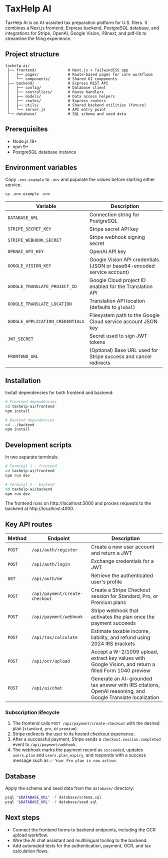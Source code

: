 # TaxHelp AI

TaxHelp AI is an AI-assisted tax preparation platform for U.S. filers. It combines a Next.js frontend, Express backend, PostgreSQL database, and integrations for Stripe, OpenAI, Google Vision, i18next, and pdf-lib to streamline the filing experience.

## Project structure

```
taxhelp-ai/
 ├── frontend/              # Next.js + TailwindCSS app
 │   ├── pages/             # Route-based pages for core workflows
 │   └── components/        # Shared UI components
 ├── backend/               # Express REST API
 │   ├── config/            # Database client
 │   ├── controllers/       # Route handlers
 │   ├── models/            # Data access helpers
 │   ├── routes/            # Express routers
 │   ├── utils/             # Shared backend utilities (future)
 │   └── server.js          # API entry point
 └── database/              # SQL schema and seed data
```

## Prerequisites

- Node.js 18+
- npm 9+
- PostgreSQL database instance

## Environment variables

Copy `.env.example` to `.env` and populate the values before starting either service.

```bash
cp .env.example .env
```

| Variable | Description |
| --- | --- |
| `DATABASE_URL` | Connection string for PostgreSQL |
| `STRIPE_SECRET_KEY` | Stripe secret API key |
| `STRIPE_WEBHOOK_SECRET` | Stripe webhook signing secret |
| `OPENAI_API_KEY` | OpenAI API key |
| `GOOGLE_VISION_KEY` | Google Vision API credentials (JSON or base64-encoded service account) |
| `GOOGLE_TRANSLATE_PROJECT_ID` | Google Cloud project ID enabled for the Translation API |
| `GOOGLE_TRANSLATE_LOCATION` | Translation API location (defaults to `global`) |
| `GOOGLE_APPLICATION_CREDENTIALS` | Filesystem path to the Google Cloud service account JSON key |
| `JWT_SECRET` | Secret used to sign JWT tokens |
| `FRONTEND_URL` | (Optional) Base URL used for Stripe success and cancel redirects |

## Installation

Install dependencies for both frontend and backend:

```bash
# Frontend dependencies
cd taxhelp-ai/frontend
npm install

# Backend dependencies
cd ../backend
npm install
```

## Development scripts

In two separate terminals:

```bash
# Terminal 1 - frontend
cd taxhelp-ai/frontend
npm run dev

# Terminal 2 - backend
cd taxhelp-ai/backend
npm run dev
```

The frontend runs on http://localhost:3000 and proxies requests to the backend at http://localhost:4000.

## Key API routes

| Method | Endpoint | Description |
| --- | --- | --- |
| `POST` | `/api/auth/register` | Create a new user account and return a JWT |
| `POST` | `/api/auth/login` | Exchange credentials for a JWT |
| `GET` | `/api/auth/me` | Retrieve the authenticated user's profile |
| `POST` | `/api/payment/create-checkout` | Create a Stripe Checkout session for Standard, Pro, or Premium plans |
| `POST` | `/api/payment/webhook` | Stripe webhook that activates the plan once the payment succeeds |
| `POST` | `/api/tax/calculate` | Estimate taxable income, liability, and refund using 2024 IRS brackets |
| `POST` | `/api/ocr/upload` | Accept a W-2/1099 upload, extract key values with Google Vision, and return a filled Form 1040 preview |
| `POST` | `/api/ai/chat` | Generate an AI-grounded tax answer with IRS citations, OpenAI reasoning, and Google Translate localization |

### Subscription lifecycle

1. The frontend calls `POST /api/payment/create-checkout` with the desired plan (`standard`, `pro`, or `premium`).
2. Stripe redirects the user to its hosted checkout experience.
3. After a successful payment, Stripe sends a `checkout.session.completed` event to `/api/payment/webhook`.
4. The webhook marks the payment record as `succeeded`, updates `users.plan` and `users.plan_expiry`, and responds with a success message such as `✅ Your Pro plan is now active.`

## Database

Apply the schema and seed data from the `database/` directory:

```bash
psql "$DATABASE_URL" -f database/schema.sql
psql "$DATABASE_URL" -f database/seed.sql
```

## Next steps

- Connect the frontend forms to backend endpoints, including the OCR upload workflow.
- Wire the AI chat assistant and multilingual tooling to the backend.
- Add automated tests for the authentication, payment, OCR, and tax calculation flows.
